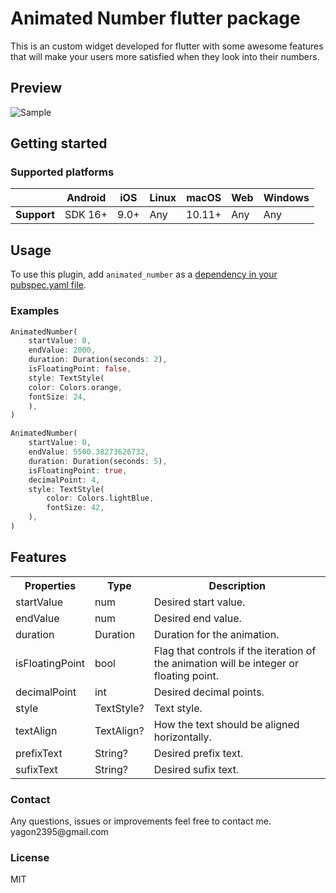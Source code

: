 # Animated Number flutter package

<p>This is an custom widget developed for flutter with some awesome features that will make your users more satisfied when they look into their numbers.</p>

## Preview
![Sample](./images/sample.gif)

## Getting started

### Supported platforms

|             | Android | iOS  | Linux | macOS  | Web | Windows     |
|-------------|---------|------|-------|--------|-----|-------------|
| **Support** | SDK 16+ | 9.0+ | Any   | 10.11+ | Any | Any         |

## Usage
To use this plugin, add `animated_number` as a [dependency in your pubspec.yaml file](https://docs.flutter.dev/development/packages-and-plugins/using-packages).


### Examples
```dart
AnimatedNumber(
    startValue: 0,
    endValue: 2000,
    duration: Duration(seconds: 2),
    isFloatingPoint: false,
    style: TextStyle(
    color: Colors.orange,
    fontSize: 24,
    ),
)
```

```dart
AnimatedNumber(
    startValue: 0,
    endValue: 5500.38273626732,
    duration: Duration(seconds: 5),
    isFloatingPoint: true,
    decimalPoint: 4,
    style: TextStyle(
        color: Colors.lightBlue,
        fontSize: 42,
    ),
)
```

## Features
<table style="width:100%">
  <tr>
    <th>Properties</th>
    <th>Type</th>
    <th>Description</th>
  </tr>
  <tr>
    <td>startValue</td>
    <td>num</td>
    <td>Desired start value.</td>
  </tr>
  <tr>
    <td>endValue</td>
    <td>num</td>
    <td>Desired end value.</td>
  </tr>
  <tr>
    <td>duration</td>
    <td>Duration</td>
    <td>Duration for the animation.</td>
  </tr>
  <tr>
    <td>isFloatingPoint</td>
    <td>bool</td>
    <td>Flag that controls if the iteration of the animation will be integer or floating point.</td>
  </tr>
  <tr>
    <td>decimalPoint</td>
    <td>int</td>
    <td>Desired decimal points.</td>
  </tr>
  <tr>
    <td>style</td>
    <td>TextStyle?</td>
    <td>Text style.</td>
  </tr>
  <tr>
    <td>textAlign</td>
    <td>TextAlign?</td>
    <td>How the text should be aligned horizontally.</td>
  </tr>
  <tr>
    <td>prefixText</td>
    <td>String?</td>
    <td>Desired prefix text.</td>
  </tr>
  <tr>
    <td>sufixText</td>
    <td>String?</td>
    <td>Desired sufix text.</td>
  </tr>
</table>

### Contact
<div>
  Any questions, issues or improvements feel free to contact me.
  <br>
  yagon2395@gmail.com
</div>

### License
MIT
